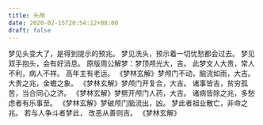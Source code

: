 ```yaml
---
title: 头颅
date: 2020-02-15T20:54:12+08:00
draft: false
---
```


梦见头变大了，是得到提示的预兆。
梦见洗头，预示着一切忧愁都会过去。
梦见双手抱头，会有好消息。
原版周公解梦：梦顶颅光大，吉。
此梦文人大贵，常人不利，病人不祥。
高年主有老运。
 《梦林玄解》梦颅门不动，脑流如雨，大吉。
大贵之兆，金蟾之象。
《梦林玄解》梦颅门开复合，大吉。
诸事皆吉，贫穷孤苦，当合同心之济。
《梦林玄解》梦劈开颅门人药，大吉。
诸病皆除之兆，多愁虑者有乐事至。
《梦林玄解》梦破颅门脑流出，凶。
梦此者祖业散亡，非命之兆。
若与人争斗者梦此， 改恶从善则吉。
《梦林玄解》